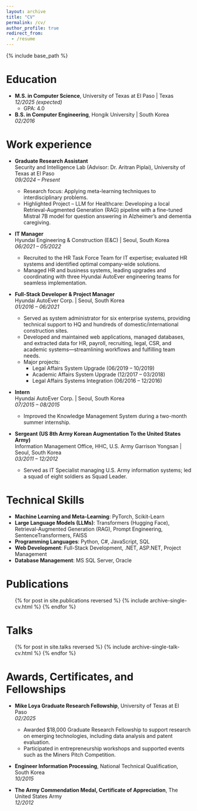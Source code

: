 ```yaml
---
layout: archive
title: "CV"
permalink: /cv/
author_profile: true
redirect_from:
  - /resume
---
```


{% include base_path %}

Education
======
- **M.S. in Computer Science**, University of Texas at El Paso | Texas  
  *12/2025 (expected)*  
   - GPA: 4.0  
- **B.S. in Computer Engineering**, Hongik University | South Korea  
  *02/2016*  

Work experience
======
- **Graduate Research Assistant**  
  Security and Intelligence Lab (Advisor: Dr. Aritran Piplai), University of Texas at El Paso  
  *09/2024 – Present*  
  - Research focus: Applying meta-learning techniques to interdisciplinary problems.
  - Highlighted Project – LLM for Healthcare: Developing a local Retrieval-Augmented Generation (RAG) pipeline with a fine-tuned Mistral 7B model for question answering in Alzheimer’s and dementia caregiving.  

- **IT Manager**  
  Hyundai Engineering & Construction (E&C) | Seoul, South Korea  
  *06/2021 – 05/2022*  
  - Recruited to the HR Task Force Team for IT expertise; evaluated HR systems and identified optimal company-wide solutions.  
  - Managed HR and business systems, leading upgrades and coordinating with three Hyundai AutoEver engineering teams for seamless implementation.  

- **Full-Stack Developer & Project Manager**  
  Hyundai AutoEver Corp. | Seoul, South Korea  
  *01/2016 – 06/2021*  
  - Served as system administrator for six enterprise systems, providing technical support to HQ and hundreds of domestic/international construction sites.  
  - Developed and maintained web applications, managed databases, and extracted data for HR, payroll, recruiting, legal, CSR, and academic systems—streamlining workflows and fulfilling team needs.  
  - Major projects:  
    - Legal Affairs System Upgrade (06/2019 – 10/2019)  
    - Academic Affairs System Upgrade (12/2017 – 03/2018)  
    - Legal Affairs Systems Integration (06/2016 – 12/2016)  

- **Intern**  
  Hyundai AutoEver Corp. | Seoul, South Korea  
  *07/2015 – 08/2015*  
  - Improved the Knowledge Management System during a two-month summer internship.  

- **Sergeant (US 8th Army Korean Augmentation To the United States Army)**  
  Information Management Office, HHC, U.S. Army Garrison Yongsan | Seoul, South Korea  
  *03/2011 – 12/2012*  
  - Served as IT Specialist managing U.S. Army information systems; led a squad of eight soldiers as Squad Leader.
  
Technical Skills
======
- **Machine Learning and Meta-Learning**: PyTorch, Scikit-Learn  
- **Large Language Models (LLMs)**: Transformers (Hugging Face), Retrieval-Augmented Generation (RAG), Prompt Engineering, SentenceTransformers, FAISS     
- **Programming Languages**: Python, C#, JavaScript, SQL  
- **Web Development**: Full-Stack Development, .NET, ASP.NET, Project Management  
- **Database Management**: MS SQL Server, Oracle  

Publications
======
  <ul>{% for post in site.publications reversed %}
    {% include archive-single-cv.html %}
  {% endfor %}</ul>
  
Talks
======
  <ul>{% for post in site.talks reversed %}
    {% include archive-single-talk-cv.html  %}
  {% endfor %}</ul>
  
Awards, Certificates, and Fellowships
======
- **Mike Loya Graduate Research Fellowship**, University of Texas at El Paso  
  *02/2025*  
  - Awarded $18,000 Graduate Research Fellowship to support research on emerging technologies, including data analysis and patent evaluation.  
  - Participated in entrepreneurship workshops and supported events such as the Miners Pitch Competition.  

- **Engineer Information Processing**, National Technical Qualification, South Korea  
  *10/2015*  

- **The Army Commendation Medal, Certificate of Appreciation**, The United States Army  
  *12/2012*  

